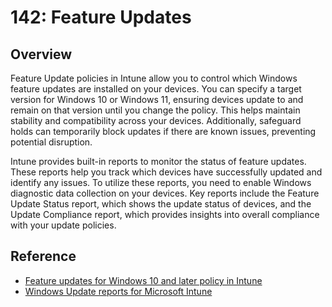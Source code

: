 # 142: Feature Updates

## Overview

Feature Update policies in Intune allow you to control which Windows feature updates are installed on your devices. You can specify a target version for Windows 10 or Windows 11, ensuring devices update to and remain on that version until you change the policy. This helps maintain stability and compatibility across your devices. Additionally, safeguard holds can temporarily block updates if there are known issues, preventing potential disruption.

Intune provides built-in reports to monitor the status of feature updates. These reports help you track which devices have successfully updated and identify any issues. To utilize these reports, you need to enable Windows diagnostic data collection on your devices. Key reports include the Feature Update Status report, which shows the update status of devices, and the Update Compliance report, which provides insights into overall compliance with your update policies.


## Reference

* [Feature updates for Windows 10 and later policy in Intune](https://learn.microsoft.com/en-us/mem/intune/protect/windows-10-feature-updates)
* [Windows Update reports for Microsoft Intune](https://learn.microsoft.com/en-us/mem/intune/protect/windows-update-reports)

